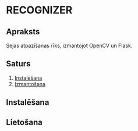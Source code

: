 # RECOGNIZER
## Apraksts
Sejas atpazīšanas rīks, izmantojot OpenCV un Flask.
## Saturs
1. [Instalēšana](#Saturs)
2. [Izmantošana](#Lietošana)
## Instalēšana
## Lietošana
